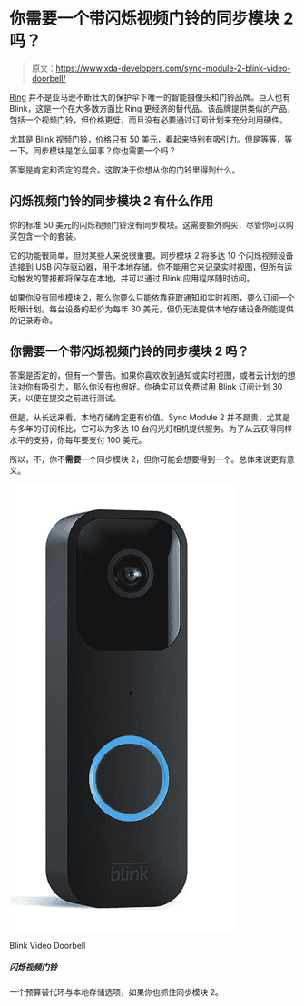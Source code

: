 # 你需要一个带闪烁视频门铃的同步模块 2 吗？

> 原文：<https://www.xda-developers.com/sync-module-2-blink-video-doorbell/>

[Ring](https://www.xda-developers.com/ring-video-doorbell-wired-price-details/) 并不是亚马逊不断壮大的保护伞下唯一的智能摄像头和门铃品牌。巨人也有 Blink，这是一个在大多数方面比 Ring 更经济的替代品。该品牌提供类似的产品，包括一个视频门铃，但价格更低，而且没有必要通过订阅计划来充分利用硬件。

尤其是 Blink 视频门铃，价格只有 50 美元，看起来特别有吸引力。但是等等，等一下。同步模块是怎么回事？你也需要一个吗？

答案是肯定和否定的混合。这取决于你想从你的门铃里得到什么。

## 闪烁视频门铃的同步模块 2 有什么作用

你的标准 50 美元的闪烁视频门铃没有同步模块。这需要额外购买，尽管你可以购买包含一个的套装。

它的功能很简单，但对某些人来说很重要。同步模块 2 将多达 10 个闪烁视频设备连接到 USB 闪存驱动器，用于本地存储。你不能用它来记录实时视图，但所有运动触发的警报都将保存在本地，并可以通过 Blink 应用程序随时访问。

如果你没有同步模块 2，那么你要么只能依靠获取通知和实时视图，要么订阅一个眨眼计划。每台设备的起价为每年 30 美元，但仍无法提供本地存储设备所能提供的记录寿命。

## 你需要一个带闪烁视频门铃的同步模块 2 吗？

答案是否定的，但有一个警告。如果你喜欢收到通知或实时视图，或者云计划的想法对你有吸引力，那么你没有也很好。你确实可以免费试用 Blink 订阅计划 30 天，以便在提交之前进行测试。

但是，从长远来看，本地存储肯定更有价值。Sync Module 2 并不昂贵，尤其是与多年的订阅相比，它可以为多达 10 台闪光灯相机提供服务。为了从云获得同样水平的支持，你每年要支付 100 美元。

所以，不，你不**需要**一个同步模块 2，但你可能会想要得到一个。总体来说更有意义。

 <picture>![A budget alternative to Ring with the option of local storage if you also grab the Sync Module 2.](img/d51189d24f5e3fd2185cc93bbf1ad908.png)</picture> 

Blink Video Doorbell

##### 闪烁视频门铃

一个预算替代环与本地存储选项，如果你也抓住同步模块 2。